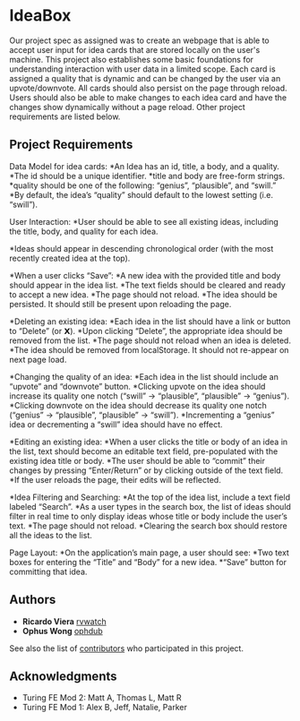 # IdeaBox

Our project spec as assigned was to create an webpage that is able to accept user input for idea cards that are stored locally on the user's machine. This project also establishes some basic foundations for understanding interaction with user data in a limited scope. Each card is assigned a quality that is dynamic and can be changed by the user via an upvote/downvote. All cards should also persist on the page through reload. Users should also be able to make changes to each idea card and have the changes show dynamically without a page reload. Other project requirements are listed below.

## Project Requirements

Data Model for idea cards:
  *An Idea has an id, title, a body, and a quality.
  *The id should be a unique identifier.
  *title and body are free-form strings.
  *quality should be one of the following: “genius”, “plausible”, and “swill.”
  *By default, the idea’s “quality” should default to the lowest setting (i.e. “swill”).

User Interaction:
  *User should be able to see all existing ideas, including the title, body, and quality for each idea.

  *Ideas should appear in descending chronological order (with the most recently created idea at the top).

  *When a user clicks “Save”:
    *A new idea with the provided title and body should appear in the idea list.
    *The text fields should be cleared and ready to accept a new idea.
    *The page should not reload.
    *The idea should be persisted. It should still be present upon reloading the page.

  *Deleting an existing idea:
    *Each idea in the list should have a link or button to “Delete” (or 𝗫).
    *Upon clicking “Delete”, the appropriate idea should be removed from the list.
    *The page should not reload when an idea is deleted.
    *The idea should be removed from localStorage. It should not re-appear on next page load.

  *Changing the quality of an idea:
    *Each idea in the list should include an “upvote” and “downvote” button.
    *Clicking upvote on the idea should increase its quality one notch (“swill” → “plausible”, “plausible” → “genius”).
    *Clicking downvote on the idea should decrease its quality one notch (“genius” → “plausible”, “plausible” → “swill”).
    *Incrementing a “genius” idea or decrementing a “swill” idea should have no effect.

 *Editing an existing idea:
   *When a user clicks the title or body of an idea in the list, text should become an editable text field, pre-populated with the existing idea title or body.
   *The user should be able to “commit” their changes by pressing “Enter/Return” or by clicking outside of the text field.
   *If the user reloads the page, their edits will be reflected.

  *Idea Filtering and Searching:
    *At the top of the idea list, include a text field labeled “Search”.
    *As a user types in the search box, the list of ideas should filter in real time to only display ideas whose title or body include the user’s text. 
    *The page should not reload. 
    *Clearing the search box should restore all the ideas to the list.

Page Layout:
  *On the application’s main page, a user should see:
  *Two text boxes for entering the “Title” and “Body” for a new idea.
  *“Save” button for committing that idea.

## Authors

* **Ricardo Viera** [rvwatch](https://github.com/rvwatch)
* **Ophus Wong** [ophdub](https://github.com/ophdub)

See also the list of [contributors](https://github.com/your/project/contributors) who participated in this project.

## Acknowledgments

* Turing FE Mod 2: Matt A, Thomas L, Matt R
* Turing FE Mod 1: Alex B, Jeff, Natalie, Parker



